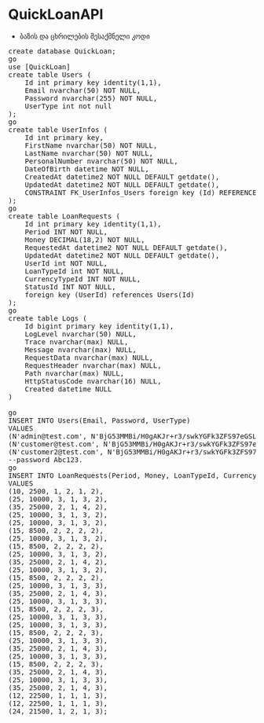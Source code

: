 # QuickLoanAPI

* ბაზის და ცხრილების შესაქმნელი კოდი
    
<pre>
create database QuickLoan;
go
use [QuickLoan]
create table Users (
    Id int primary key identity(1,1),
	Email nvarchar(50) NOT NULL,
	Password nvarchar(255) NOT NULL,
	UserType int not null
);
go
create table UserInfos (
    Id int primary key,
    FirstName nvarchar(50) NOT NULL,
    LastName nvarchar(50) NOT NULL,
    PersonalNumber nvarchar(50) NOT NULL,
    DateOfBirth datetime NOT NULL,   
    CreatedAt datetime2 NOT NULL DEFAULT getdate(),
    UpdatedAt datetime2 NOT NULL DEFAULT getdate(),
    CONSTRAINT FK_UserInfos_Users foreign key (Id) REFERENCES Users(Id)
);
go
create table LoanRequests (
    Id int primary key identity(1,1),
    Period INT NOT NULL,
    Money DECIMAL(18,2) NOT NULL,
    RequestedAt datetime2 NOT NULL DEFAULT getdate(),
    UpdatedAt datetime2 NOT NULL DEFAULT getdate(),
    UserId int NOT NULL,
    LoanTypeId int NOT NULL,
    CurrencyTypeId INT NOT NULL,
    StatusId INT NOT NULL,
    foreign key (UserId) references Users(Id)
);
go
create table Logs (
    Id bigint primary key identity(1,1),
    LogLevel nvarchar(50) NULL,
    Trace nvarchar(max) NULL,
    Message nvarchar(max) NULL,
    RequestData nvarchar(max) NULL,
    RequestHeader nvarchar(max) NULL,
    Path nvarchar(max) NULL,
    HttpStatusCode nvarchar(16) NULL,
    Created datetime NULL
)

go
INSERT INTO Users(Email, Password, UserType)
VALUES
(N'admin@test.com', N'BjG53MMBi/H0gAKJr+r3/swkYGFk3ZFS97eGSLEDvHBNANKm', 1),
(N'customer@test.com', N'BjG53MMBi/H0gAKJr+r3/swkYGFk3ZFS97eGSLEDvHBNANKm', 2),
(N'customer2@test.com', N'BjG53MMBi/H0gAKJr+r3/swkYGFk3ZFS97eGSLEDvHBNANKm', 2); 
--password Abc123.
go
INSERT INTO LoanRequests(Period, Money, LoanTypeId, CurrencyTypeId, StatusId, UserId)
VALUES
(10, 2500, 1, 2, 1, 2),
(25, 10000, 3, 1, 3, 2),
(35, 25000, 2, 1, 4, 2),
(25, 10000, 3, 1, 3, 2),
(25, 10000, 3, 1, 3, 2),
(15, 8500, 2, 2, 2, 2),
(25, 10000, 3, 1, 3, 2),
(15, 8500, 2, 2, 2, 2),
(25, 10000, 3, 1, 3, 2),
(35, 25000, 2, 1, 4, 2),
(25, 10000, 3, 1, 3, 2),
(15, 8500, 2, 2, 2, 2),
(25, 10000, 3, 1, 3, 3),
(35, 25000, 2, 1, 4, 3),
(25, 10000, 3, 1, 3, 3),
(15, 8500, 2, 2, 2, 3),
(25, 10000, 3, 1, 3, 3),
(25, 10000, 3, 1, 3, 3),
(15, 8500, 2, 2, 2, 3),
(25, 10000, 3, 1, 3, 3),
(35, 25000, 2, 1, 4, 3),
(25, 10000, 3, 1, 3, 3),
(15, 8500, 2, 2, 2, 3),
(35, 25000, 2, 1, 4, 3),
(25, 10000, 3, 1, 3, 3),
(35, 25000, 2, 1, 4, 3),
(12, 22500, 1, 1, 1, 3),
(12, 22500, 1, 1, 1, 3),
(24, 21500, 1, 2, 1, 3); 

</pre>
